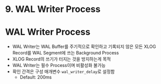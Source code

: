 # 9. WAL Writer Process

# WAL Writer Process

- WAL Writer는 WAL Buffer를 주기적으로 확인하고 기록되지 않은 모든 XLOG Record를 WAL Segment에 쓰는 Background Process
- XLOG Record의 쓰기가 터지는 것을 방지하는게 목적
- WAL Writer는 필수 Process이며 비활성화 불가능
- 확인 간격은 구성 매개변수 `wal_writer_delay`로 설정함
    - Default: 200ms